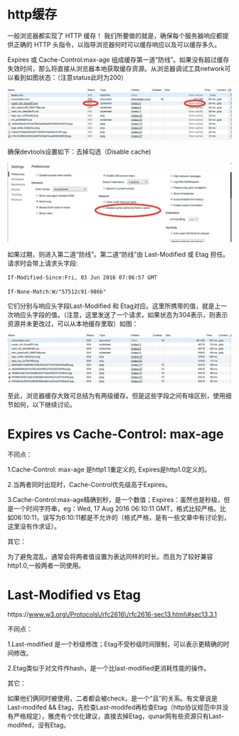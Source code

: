 # http缓存

一般浏览器都实现了 HTTP 缓存！ 我们所要做的就是，确保每个服务器响应都提供正确的 HTTP 头指令，以指导浏览器何时可以缓存响应以及可以缓存多久。

Expires 或 Cache-Control:max-age 组成缓存第一道“防线”。如果没有超过缓存失效时间，那么将直接从浏览器本地获取缓存资源。从浏览器调试工具network可以看到如图状态：（注意status此时为200）

![from cache](/assets/from-cache.png)

确保devtools设置如下：去掉勾选（Disable cache\)

![](/assets/setting.png)

如果过期，则进入第二道“防线”。第二道“防线”由 Last-Modified 或 Etag 担任。请求时会带上请求头字段:

```
If-Modified-Since:Fri, 03 Jun 2016 07:06:57 GMT

If-None-Match:W/"57512c91-986b"
```

它们分别与响应头字段Last-Modified 和 Etag对应。这里所携带的值，就是上一次响应头字段的值。（注意，这里发送了一个请求，如果状态为304表示，则表示资源并未更改过，可以从本地缓存里取）如图：

![304](/assets/304.png)

至此，浏览器缓存大致可总结为有两级缓存。但是这些字段之间有啥区别，使用细节如何，以下继续讨论。

# Expires vs Cache-Control: max-age

不同点：

1.Cache-Control: max-age 是http1.1重定义的, Expires是http1.0定义的。

2.当两者同时出现时，Cache-Control优先级高于Expires。

3.Cache-Control:max-age精确到秒，是一个数值；Expires：虽然也是秒级，但是一个时间字符串，eg：Wed, 17 Aug 2016 06:10:11 GMT，格式比较严格。比如06:10:11，误写为6:10:11都是不允许的（格式严格，是有一些文章中有讨论到，这里没有作求证）。

其它：

为了避免混乱，通常会将两者值设置为表达同样的时长。而且为了较好兼容http1.0,一般两者一同使用。

# Last-Modified vs Etag

https:\/\/www.w3.org\/Protocols\/rfc2616\/rfc2616-sec13.html\#sec13.3.1

不同点：

1.Last-modified 是一个秒级修改；Etag不受秒级时间限制，可以表示更精确的时间修改。

2.Etag类似于对文件作hash，是一个比last-modified更消耗性能的操作。



其它：

如果他们俩同时被使用，二者都会被check，是一个“且”的关系。有文章说是Last-modifed && Etag，先检查Last-modifed再检查Etag（http协议规范中并没有严格规定），雅虎有个优化建议，直接去掉Etag，qunar网有些资源只有Last-modifed，没有Etag。

